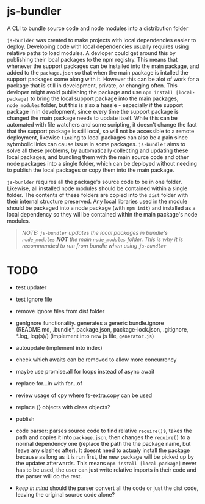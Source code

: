 # js-bundler

A CLI to bundle source code and node modules into a distribution folder

`js-bunlder` was created to make projects with local dependencies easier to deploy. Developing code with local dependencies usually requires using relative paths to load modules. A devloper could get around this by publishing their local packages to the npm registry. This means that whenever the support packages can be installed into the main package, and added to the `package.json` so that when the main package is intalled the support packages come along with it. However this can be alot of work for a package that is still in development, private, or changing often. This devloper might avoid publishing the package and use `npm install [local-package]` to bring the local support package into the main packages, `node_modules` folder, but this is also a hassle - especially if the support package in in development, since every time the support package is changed the main package needs to update itself. While this can be automated with file watchers and some scripting, it doesn't change the fact that the support package is still local, so will not be accessible to a remote deployment, likewise `link`ing to local packages can also be a pain since sybmbolic links can cause issue in some packages. `js-bundler` aims to solve all these problems, by automatically collecting and updating these local packages, and bundling them with the main source code and other node packages into a single folder, which can be deployed without needing to publish the local packages or copy them into the main package.

`js-bunlder` requires all the package's source code to be in one folder. Likewise, all installed node modules should be contained within a single folder. The contents of these folders are copied into the `dist` folder with their internal structure preserved. Any local libraries used in the module should be packaged into a node package (with `npm init`) and installed as a local dependency so they will be contained within the main package's node modules.

> _NOTE: `js-bundler` updates the local packages in bundle's `node_modules` **NOT** the main `node_modules` folder. This is why it is recommended to run from bundle when using `js-bundler`_

# TODO

- test updater
- test ignore file

- remove ignore files from dist folder

- genIgnore functionality. generates a generic bundle.ignore (README.md, .bundle\*, package.json, package-lock.json, .gitignore, \*.log, log(s)/) (implement into new js file, `generator.js`)
- autoupdate (implement into index)

- check which awaits can be removed to allow more concurrency
- maybe use promise.all for loops instead of async await
- replace for...in with for...of
- review usage of cpy where fs-extra.copy can be used
- replace {} objects with class objects?

- publish

- code parser: parses source code to find relative `require()`s, takes the path and copies it into `package.json`, then changes the `require()` to a normal dependency one (replace the path the the package name, but leave any slashes after). It doesnt need to actualy install the package because as long as it is run first, the new package will be picked up by the updater afterwards. This means `npm install [local-package]` never has to be used, the user can just write relative imports in their code and the parser will do the rest.
- _keep in mind_ should the parser convert all the code or just the dist code, leaving the original source code alone?

